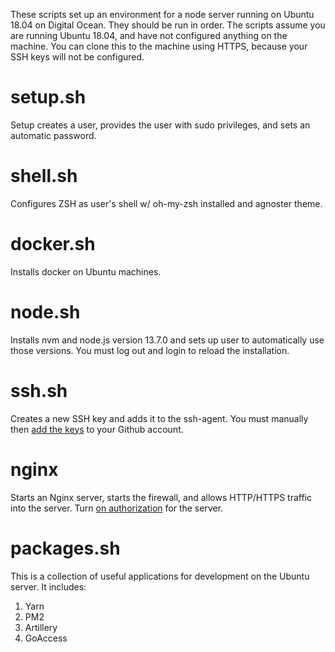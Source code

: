 These scripts set up an environment for a node server running on Ubuntu 18.04 on Digital Ocean. They should be run in order. The scripts assume you are running Ubuntu 18.04, and have not configured anything on the machine. You can clone this to the machine using HTTPS, because your SSH keys will not be configured.

# setup.sh

Setup creates a user, provides the user with sudo privileges, and sets an automatic password.

# shell.sh

Configures ZSH as user's shell w/ oh-my-zsh installed and agnoster theme.

# docker.sh

Installs docker on Ubuntu machines.

# node.sh

Installs nvm and node.js version 13.7.0 and sets up user to automatically use those versions. You must log out and login to reload the installation.

# ssh.sh

Creates a new SSH key and adds it to the ssh-agent. You must manually then <a href="https://help.github.com/en/github/authenticating-to-github/adding-a-new-ssh-key-to-your-github-account">add the keys</a> to your Github account.

# nginx

Starts an Nginx server, starts the firewall, and allows HTTP/HTTPS traffic into the server. Turn <a href="https://docs.mongodb.com/manual/tutorial/enable-authentication/">on authorization</a> for the server.

# packages.sh

This is a collection of useful applications for development on the Ubuntu server. It includes:

1. Yarn
2. PM2
3. Artillery
4. GoAccess

